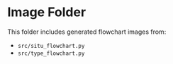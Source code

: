# Image Folder

This folder includes generated flowchart images from:

- `src/situ_flowchart.py` 
-  `src/type_flowchart.py`

